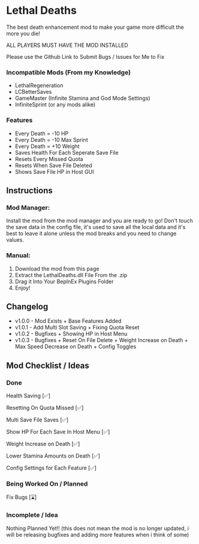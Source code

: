 # Lethal Deaths
The best death enhancement mod to make your game more difficult the more you die!

ALL PLAYERS MUST HAVE THE MOD INSTALLED

Please use the Github Link to Submit Bugs / Issues for Me to Fix
### Incompatible Mods (From my Knowledge)
- LethalRegeneration
- LCBetterSaves
- GameMaster (Infinite Stamina and God Mode Settings)
- InfiniteSprint (or any mods alike)
### Features
- Every Death = -10 HP
- Every Death = -10 Max Sprint
- Every Death = +10 Weight
- Saves Health For Each Seperate Save File
- Resets Every Missed Quota
- Resets When Save File Deleted
- Shows Save File HP in Host GUI
## Instructions
### Mod Manager:
Install the mod from the mod manager and you are ready to go! Don't touch the save data in the config file, it's used to save all the local data and it's best to leave it alone unless the mod breaks and you need to change values.
### Manual:
1. Download the mod from this page
2. Extract the LethalDeaths.dll File From the .zip
3. Drag it Into Your BepInEx Plugins Folder
4. Enjoy!
## Changelog
- v1.0.0 - Mod Exists + Base Features Added
- v1.0.1 - Add Multi Slot Saving + Fixing Quota Reset
- v1.0.2 - Bugfixes + Showing HP in Host Menu
- v1.0.3 - Bugfixes + Reset On File Delete + Weight Increase on Death + Max Speed Decrease on Death + Config Toggles
## Mod Checklist / Ideas
### Done
Health Saving [✅]

Resetting On Quota Missed [✅]

Multi Save File Saves [✅]

Show HP For Each Save In Host Menu [✅]

Weight Increase on Death [✅]

Lower Stamina Amounts on Death [✅]

Config Settings for Each Feature [✅]

### Being Worked On / Planned

Fix Bugs [⌛]

### Incomplete / Idea
Nothing Planned Yet!! (this does not mean the mod is no longer updated, i will be releasing bugfixes and adding more features when i think of some)
